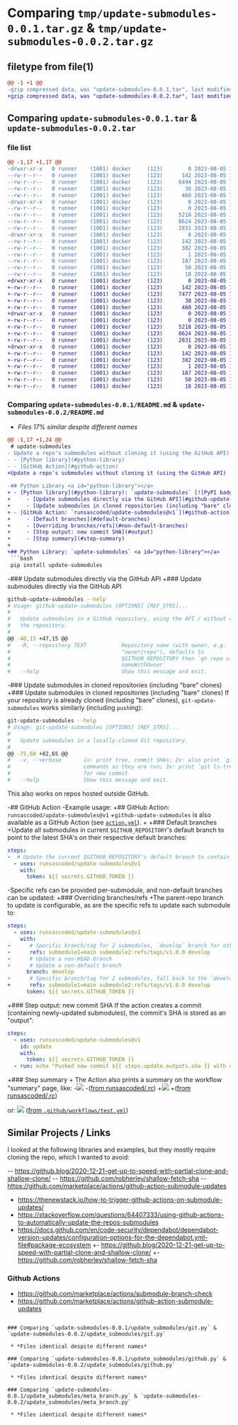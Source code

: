 # Comparing `tmp/update-submodules-0.0.1.tar.gz` & `tmp/update-submodules-0.0.2.tar.gz`

## filetype from file(1)

```diff
@@ -1 +1 @@
-gzip compressed data, was "update-submodules-0.0.1.tar", last modified: Sat Aug  5 12:45:26 2023, max compression
+gzip compressed data, was "update-submodules-0.0.2.tar", last modified: Sat Aug  5 14:31:50 2023, max compression
```

## Comparing `update-submodules-0.0.1.tar` & `update-submodules-0.0.2.tar`

### file list

```diff
@@ -1,17 +1,17 @@
-drwxr-xr-x   0 runner    (1001) docker     (123)        0 2023-08-05 12:45:26.169921 update-submodules-0.0.1/
--rw-r--r--   0 runner    (1001) docker     (123)      142 2023-08-05 12:45:26.169921 update-submodules-0.0.1/PKG-INFO
--rw-r--r--   0 runner    (1001) docker     (123)     6494 2023-08-05 12:45:11.000000 update-submodules-0.0.1/README.md
--rw-r--r--   0 runner    (1001) docker     (123)       38 2023-08-05 12:45:26.169921 update-submodules-0.0.1/setup.cfg
--rw-r--r--   0 runner    (1001) docker     (123)      460 2023-08-05 12:45:11.000000 update-submodules-0.0.1/setup.py
-drwxr-xr-x   0 runner    (1001) docker     (123)        0 2023-08-05 12:45:26.169921 update-submodules-0.0.1/update_submodules/
--rw-r--r--   0 runner    (1001) docker     (123)        0 2023-08-05 12:45:11.000000 update-submodules-0.0.1/update_submodules/__init__.py
--rw-r--r--   0 runner    (1001) docker     (123)     5218 2023-08-05 12:45:11.000000 update-submodules-0.0.1/update_submodules/git.py
--rw-r--r--   0 runner    (1001) docker     (123)     8624 2023-08-05 12:45:11.000000 update-submodules-0.0.1/update_submodules/github.py
--rw-r--r--   0 runner    (1001) docker     (123)     2831 2023-08-05 12:45:11.000000 update-submodules-0.0.1/update_submodules/meta_branch.py
-drwxr-xr-x   0 runner    (1001) docker     (123)        0 2023-08-05 12:45:26.169921 update-submodules-0.0.1/update_submodules.egg-info/
--rw-r--r--   0 runner    (1001) docker     (123)      142 2023-08-05 12:45:26.000000 update-submodules-0.0.1/update_submodules.egg-info/PKG-INFO
--rw-r--r--   0 runner    (1001) docker     (123)      382 2023-08-05 12:45:26.000000 update-submodules-0.0.1/update_submodules.egg-info/SOURCES.txt
--rw-r--r--   0 runner    (1001) docker     (123)        1 2023-08-05 12:45:26.000000 update-submodules-0.0.1/update_submodules.egg-info/dependency_links.txt
--rw-r--r--   0 runner    (1001) docker     (123)      187 2023-08-05 12:45:26.000000 update-submodules-0.0.1/update_submodules.egg-info/entry_points.txt
--rw-r--r--   0 runner    (1001) docker     (123)       50 2023-08-05 12:45:26.000000 update-submodules-0.0.1/update_submodules.egg-info/requires.txt
--rw-r--r--   0 runner    (1001) docker     (123)       18 2023-08-05 12:45:26.000000 update-submodules-0.0.1/update_submodules.egg-info/top_level.txt
+drwxr-xr-x   0 runner    (1001) docker     (123)        0 2023-08-05 14:31:50.981642 update-submodules-0.0.2/
+-rw-r--r--   0 runner    (1001) docker     (123)      142 2023-08-05 14:31:50.981642 update-submodules-0.0.2/PKG-INFO
+-rw-r--r--   0 runner    (1001) docker     (123)     7477 2023-08-05 14:31:37.000000 update-submodules-0.0.2/README.md
+-rw-r--r--   0 runner    (1001) docker     (123)       38 2023-08-05 14:31:50.981642 update-submodules-0.0.2/setup.cfg
+-rw-r--r--   0 runner    (1001) docker     (123)      460 2023-08-05 14:31:37.000000 update-submodules-0.0.2/setup.py
+drwxr-xr-x   0 runner    (1001) docker     (123)        0 2023-08-05 14:31:50.977642 update-submodules-0.0.2/update_submodules/
+-rw-r--r--   0 runner    (1001) docker     (123)        0 2023-08-05 14:31:37.000000 update-submodules-0.0.2/update_submodules/__init__.py
+-rw-r--r--   0 runner    (1001) docker     (123)     5218 2023-08-05 14:31:37.000000 update-submodules-0.0.2/update_submodules/git.py
+-rw-r--r--   0 runner    (1001) docker     (123)     8624 2023-08-05 14:31:37.000000 update-submodules-0.0.2/update_submodules/github.py
+-rw-r--r--   0 runner    (1001) docker     (123)     2831 2023-08-05 14:31:37.000000 update-submodules-0.0.2/update_submodules/meta_branch.py
+drwxr-xr-x   0 runner    (1001) docker     (123)        0 2023-08-05 14:31:50.981642 update-submodules-0.0.2/update_submodules.egg-info/
+-rw-r--r--   0 runner    (1001) docker     (123)      142 2023-08-05 14:31:50.000000 update-submodules-0.0.2/update_submodules.egg-info/PKG-INFO
+-rw-r--r--   0 runner    (1001) docker     (123)      382 2023-08-05 14:31:50.000000 update-submodules-0.0.2/update_submodules.egg-info/SOURCES.txt
+-rw-r--r--   0 runner    (1001) docker     (123)        1 2023-08-05 14:31:50.000000 update-submodules-0.0.2/update_submodules.egg-info/dependency_links.txt
+-rw-r--r--   0 runner    (1001) docker     (123)      187 2023-08-05 14:31:50.000000 update-submodules-0.0.2/update_submodules.egg-info/entry_points.txt
+-rw-r--r--   0 runner    (1001) docker     (123)       50 2023-08-05 14:31:50.000000 update-submodules-0.0.2/update_submodules.egg-info/requires.txt
+-rw-r--r--   0 runner    (1001) docker     (123)       18 2023-08-05 14:31:50.000000 update-submodules-0.0.2/update_submodules.egg-info/top_level.txt
```

### Comparing `update-submodules-0.0.1/README.md` & `update-submodules-0.0.2/README.md`

 * *Files 17% similar despite different names*

```diff
@@ -1,17 +1,24 @@
 # update-submodules
- Update a repo's submodules without cloning it (using the GitHub API)
- - [Python library](#python-library)
- - [GitHub Action](#github-action)
+Update a repo's submodules without cloning it (using the GitHub API)
 
-## Python Library <a id="python-library"></a>
+ - [Python library](#python-library): `update-submodules` [![PyPI badge: "update-submodules" library](https://img.shields.io/pypi/v/update-submodules.svg)](https://pypi.python.org/pypi/update-submodules)
+     - [Update submodules directly via the GitHub API](#github-update-modules)
+     - [Update submodules in cloned repositories (including "bare" clones)](#git-update-submodules)
+ - [GitHub Action: `runsascoded/update-submodules@v1`](#github-action)
+     - [Default branches](#default-branches)
+     - [Overriding branches/refs](#non-default-branches)
+     - [Step output: new commit SHA](#output)
+     - [Step summary](#step-summary)
+
+## Python Library: `update-submodules` <a id="python-library"></a>
 ```bash
 pip install update-submodules
 ```
-### Update submodules directly via the GitHub API
+### Update submodules directly via the GitHub API <a id="github-update-modules"></a>
 ```bash
 github-update-submodules --help
 # Usage: github-update-submodules [OPTIONS] [REF_STRS]...
 #
 #   Update submodules in a GitHub repository, using the API / without cloning
 #   the repository.
 #
@@ -40,15 +47,15 @@
 #   -R, --repository TEXT           Repository name (with owner, e.g.
 #                                   "owner/repo"), defaults to
 #                                   $GITHUB_REPOSITORY then `gh repo view --json
 #                                   nameWithOwner`
 #   --help                          Show this message and exit.
 ```
 
-### Update submodules in cloned repositories (including "bare" clones)
+### Update submodules in cloned repositories (including "bare" clones) <a id="git-update-submodules"></a>
 If your repository is already cloned (including "bare" clones), `git-update-submodules` works similarly (including `push`ing):
 ```bash
 git-update-submodules --help
 # Usage: git-update-submodules [OPTIONS] [REF_STRS]...
 #
 #   Update submodules in a locally-cloned Git repository.
 #
@@ -75,60 +82,65 @@
 #   -v, --verbose       1x: print tree, commit SHAs; 2x: also print `git`
 #                       commands as they are run; 3x: print `git ls-tree` output
 #                       for new commit
 #   --help              Show this message and exit.
 ```
 This also works on repos hosted outside GitHub.
 
-## GitHub Action <a id="github-action"></a>
-Example usage:
+## GitHub Action: `runsascoded/update-submodules@v1` <a id="github-action"></a>
+`github-update-submodules` is also available as a GitHub Action (see [`action.yml`](action.yml)).
+
+### Default branches <a id="default-branches"></a>
+Update all submodules in current `$GITHUB_REPOSITORY`'s default branch to point to the latest SHA's on their respective default branches:
 ```yaml
 steps:
-  # Update the current $GITHUB_REPOSITORY's default branch to contain the latest SHA on each submodule's default branch
   - uses: runsascoded/update-submodules@v1
     with:
       token: ${{ secrets.GITHUB_TOKEN }}
 ```
 
-Specific refs can be provided per-submodule, and non-default branches can be updated:
+### Overriding branches/refs <a id="non-default-branches"></a>
+The parent-repo branch to update is configurable, as are the specific refs to update each submodule to:
 ```yaml
 steps:
   - uses: runsascoded/update-submodules@v1
     with:
-      # Specific branch/tag for 2 submodules, `develop` branch for others
-      refs: submodule1=main submodule2:refs/tags/v1.0.0 develop
-      # Update a non-HEAD branch
+      # Update a non-default branch
       branch: develop
+      # Specific branch/tag for 2 submodules, fall back to the `develop` branch for all others
+      refs: submodule1=main submodule2:refs/tags/v1.0.0 develop
       token: ${{ secrets.GITHUB_TOKEN }}
 ```
 
+### Step output: new commit SHA <a id="output"></a>
 If the action creates a commit (containing newly-updated submodules), the commit's SHA is stored as an "output":
 ```yaml
 steps:
   - uses: runsascoded/update-submodules@v1
     id: update
     with:
       token: ${{ secrets.GITHUB_TOKEN }}
   - run: echo "Pushed new commit ${{ steps.update.outputs.sha }} with updated submodules"
 ```
 
+### Step summary <a id="step-summary"></a>
+
 The Action also prints a summary on the workflow "summary" page, like:
-[![](screenshots/rc.png)](https://github.com/runsascoded/.rc/actions/runs/5755454755)
-([from runsascoded/.rc](https://github.com/runsascoded/.rc/blob/server/.github/workflows/update-branches.yml))
+[![](screenshots/rc.png)](https://github.com/runsascoded/.rc/actions/runs/5771027368)
+([from runsascoded/.rc](https://github.com/runsascoded/.rc/blob/server/.github/workflows/update-branches.yml#L10-L15))
 
 or:
 [![](screenshots/test.png)](https://github.com/runsascoded/update-submodules/actions/runs/5757404520)
 ([from `.github/workflows/test.yml`](./.github/workflows/test.yml))
 
 ## Similar Projects / Links
 I looked at the following libraries and examples, but they mostly require cloning the repo, which I wanted to avoid:
 
-- https://github.blog/2020-12-21-get-up-to-speed-with-partial-clone-and-shallow-clone/
-- https://github.com/robherley/shallow-fetch-sha
-- https://github.com/marketplace/actions/github-action-submodule-updates
 - https://thenewstack.io/how-to-trigger-github-actions-on-submodule-updates/
 - https://stackoverflow.com/questions/64407333/using-github-actions-to-automatically-update-the-repos-submodules
 - https://docs.github.com/en/code-security/dependabot/dependabot-version-updates/configuration-options-for-the-dependabot.yml-file#package-ecosystem
+- https://github.blog/2020-12-21-get-up-to-speed-with-partial-clone-and-shallow-clone/
+- https://github.com/robherley/shallow-fetch-sha
 
 ### Github Actions
 - https://github.com/marketplace/actions/submodule-branch-check
 - https://github.com/marketplace/actions/github-action-submodule-updates
```

### Comparing `update-submodules-0.0.1/update_submodules/git.py` & `update-submodules-0.0.2/update_submodules/git.py`

 * *Files identical despite different names*

### Comparing `update-submodules-0.0.1/update_submodules/github.py` & `update-submodules-0.0.2/update_submodules/github.py`

 * *Files identical despite different names*

### Comparing `update-submodules-0.0.1/update_submodules/meta_branch.py` & `update-submodules-0.0.2/update_submodules/meta_branch.py`

 * *Files identical despite different names*

